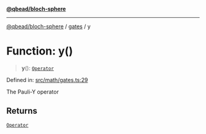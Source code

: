 [**@qbead/bloch-sphere**](../../../../index.md)

***

[@qbead/bloch-sphere](../../../../index.md) / [gates](../index.md) / y

# Function: y()

> **y**(): [`Operator`](../../../../classes/Operator.md)

Defined in: [src/math/gates.ts:29](https://github.com/qbead/bloch-sphere/blob/81a59121ea27596e77408b4ed592f344f3dd0304/src/math/gates.ts#L29)

The Pauli-Y operator

## Returns

[`Operator`](../../../../classes/Operator.md)
